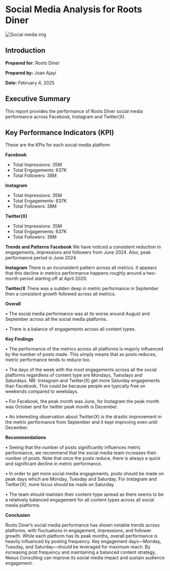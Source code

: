 # Social Media Analysis for Roots Diner 
![Social media img]("C:\Users\JOAN\Downloads\Social-Media-analytics.jpg")

## Introduction

**Prepared for:** Roots Diner

**Prepared by:** Joan Ajayi

**Date:** February 4, 2025

## Executive Summary

This report provides the performance of Roots Diner social media performance across Facebook, Instagram and Twitter(X). 

## Key Performance Indicators (KPI)
These are the KPIs for each social media platform

**Facebook**
 - Total Impressions: 35M
 - Total Engagements: 637K
 - Total Followers: 38M

**Instagram** 
 - Total Impressions: 35M
 - Total Engagements: 637K
 - Total Followers: 38M

**Twitter(X)**
 - Total Impressions: 35M
 - Total Engagements: 637K
 - Total Followers: 38M

**Trends and Patterns**
**Facebook**
We have noticed a consistent reduction in engagements, impressions and followers from June 2024. Also, peak performance period is June 2024. 

**Instagram**
There is an inconsistent pattern across all metrics. It appears that this decline in metrics performance happens roughly around a two-month period starting off at April 2020. 

**Twitter/X**
There was a sudden deep in metric performance in September then a consistent growth followed across all metrics.

**Overall** 

•	The social media performance was at its worse around August and September across all the social media platforms.

•	There is a balance of engagements across all content types. 

**Key Findings**

•	The performance of the metrics across all platforms is majorly influenced by the number of posts made. This simply means that as posts reduces, metric performance tends to reduce too.

•	The days of the week with the most engagements across all the social platforms regardless of content type are Mondays, Tuesdays and Saturdays. NB: Instagram and Twitter(X) get more Saturday engagements than Facebook. This could be because people are typically free on weekends compared to weekdays. 

•	For Facebook, the peak month was June, for Instagram the peak month was October and for twitter peak month is December.

•	An interesting observation about Twitter(X) is the drastic improvement in the metric performance from September and it kept improving even until December. 

**Recommendations**

•	 Seeing that the number of posts significantly influences metric performance, we recommend that the social media team increases their number of posts. Note that once the posts reduce, there is always a quick and significant decline in metric performance.

•	In order to get more social media engagements, posts should be made on peak days which are Monday, Tuesday and Saturday. For Instagram and Twitter(X), more focus should be made on Saturday.

•	The team should maintain their content-type spread as there seems to be a relatively balanced engagement for all content types across all social media platforms.

**Conclusion**

Roots Diner’s social media performance has shown notable trends across platforms, with fluctuations in engagement, impressions, and follower growth. While each platform has its peak months, overall performance is heavily influenced by posting frequency. Key engagement days—Monday, Tuesday, and Saturday—should be leveraged for maximum reach. By increasing post frequency and maintaining a balanced content strategy, Nexus Consulting can improve its social media impact and sustain audience engagement.
